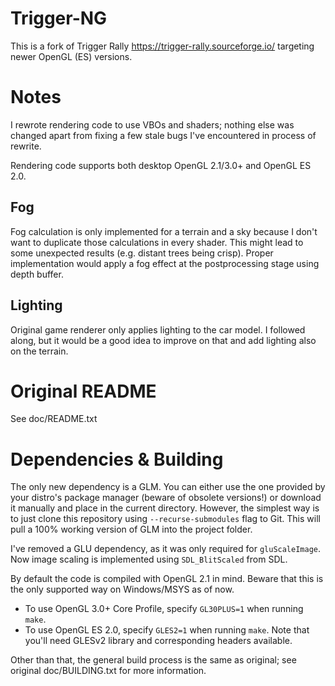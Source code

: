 Trigger-NG
===========
This is a fork of Trigger Rally https://trigger-rally.sourceforge.io/ targeting newer OpenGL (ES) versions.

# Notes

I rewrote rendering code to use VBOs and shaders; nothing else was changed apart from fixing a few stale bugs 
I've encountered in process of rewrite.

Rendering code supports both desktop OpenGL 2.1/3.0+ and OpenGL ES 2.0.

## Fog
Fog calculation is only implemented for a terrain and a sky because I don't want to duplicate those calculations in every shader.
This might lead to some unexpected results (e.g. distant trees being crisp).
Proper implementation would apply a fog effect at the postprocessing stage using depth buffer.

## Lighting
Original game renderer only applies lighting to the car model. I followed along, but it would be a good idea 
to improve on that and add lighting also on the terrain.

# Original README

See doc/README.txt

# Dependencies & Building

The only new dependency is a GLM. You can either use the one provided by your distro's package manager (beware of obsolete versions!) 
or download it manually and place in the current directory. However, the simplest way is to just clone this repository using 
`--recurse-submodules` flag to Git. This will pull a 100% working version of GLM into the project folder.

I've removed a GLU dependency, as it was only required for `gluScaleImage`. Now image scaling is implemented using `SDL_BlitScaled` 
from SDL.

By default the code is compiled with OpenGL 2.1 in mind. Beware that this is the only supported way on Windows/MSYS as of now. 
- To use OpenGL 3.0+ Core Profile, specify `GL30PLUS=1` when running `make`.
- To use OpenGL ES 2.0, specify `GLES2=1` when running `make`. Note that you'll need GLESv2 library and corresponding headers available.

Other than that, the general build process is the same as original; see original doc/BUILDING.txt for more information.
